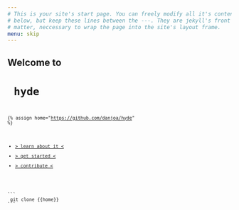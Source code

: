 ```yaml
---
# This is your site's start page. You can freely modify all it's content 
# below, but keep these lines between the ---. They are jekyll's front 
# matter, neccessary to wrap the page into the site's layout frame. 
menu: skip
---
```


## Welcome to 
# <code> hyde <code>

{% assign home="https://github.com/danjoa/hyde" %}

* [&gt; learn about it &lt;](readme) 
* [&gt; get started &lt;](readme#setup)  
* [&gt; contribute &lt;]({{home}})

<br>
```
 git clone {{home}}  
``` 


<style>
  .content section { 
    /* margin: 77px 55px 0 0;  */
    margin-top: 99px;
    text-align: center; 
  }
  .content section h1 { 
    margin: 0 0 66px; font-size: 100px; 
    text-shadow: 0 0 0.3ex grey
  }
  .content section h2 { 
    margin: 0 0 -55px; font-weight: 100; font-size: 70px; 
    color: #caa; text-shadow: 0 0 0.2ex #ccc; 
  }
  .content section ul li {
    font-size: 111%;  font-weight: 500;  font-style: italic;
    margin: 14px 0; list-style-type: none;
  }
  div.highlight { background-color: inherit; }
  div.highlight pre { display: inline-block; }
  div.highlight pre code { font-style: italic !important; }
  .content section ul { padding: 0}

  @media screen and (max-width: 480px) {
    .content section h1 { font-size: 55px; }
    .content section h2 { font-size: 44px; margin-bottom: -33px; }
  }
</style>
